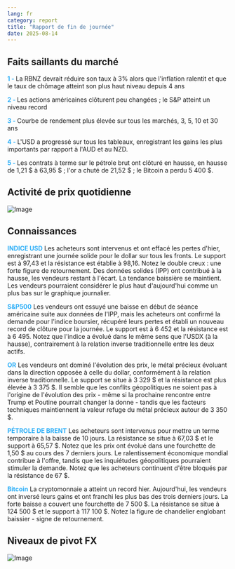 ```yaml
---
lang: fr
category: report
title: "Rapport de fin de journée"
date: 2025-08-14
---
```



<h2>Faits saillants du marché</h2>
<strong style="color: #2caef7;">1 - </strong> La RBNZ devrait réduire son taux à 3% alors que l'inflation ralentit et que le taux de chômage atteint son plus haut niveau depuis 4 ans

<strong style="color: #2caef7;">2 - </strong> Les actions américaines clôturent peu changées ; le S&P atteint un niveau record

<strong style="color: #2caef7;">3 - </strong> Courbe de rendement plus élevée sur tous les marchés, 3, 5, 10 et 30 ans

<strong style="color: #2caef7;">4 - </strong> L'USD a progressé sur tous les tableaux, enregistrant les gains les plus importants par rapport à l'AUD et au NZD.

<strong style="color: #2caef7;">5 - </strong> Les contrats à terme sur le pétrole brut ont clôturé en hausse, en hausse de 1,21 $ à 63,95 $ ; l'or a chuté de 21,52 $ ; le Bitcoin a perdu 5 400 $.



<h2>Activité de prix quotidienne</h2>
<img src="https://markleighedu.github.io/img/Aug-2025/14-Aug-2025/price.jpg" alt="Image"/>

<h2>Connaissances</h2>
<strong style="color: #2caef7;">INDICE USD</strong> Les acheteurs sont intervenus et ont effacé les pertes d'hier, enregistrant une journée solide pour le dollar sur tous les fronts. Le support est à 97,43 et la résistance est établie à 98,16. Notez le double creux : une forte figure de retournement. Des données solides (IPP) ont contribué à la hausse, les vendeurs restant à l'écart. La tendance baissière se maintient. Les vendeurs pourraient considérer le plus haut d'aujourd'hui comme un plus bas sur le graphique journalier.

<strong style="color: #2caef7;">S&P500</strong> Les vendeurs ont essuyé une baisse en début de séance américaine suite aux données de l'IPP, mais les acheteurs ont confirmé la demande pour l'indice boursier, récupéré leurs pertes et établi un nouveau record de clôture pour la journée. Le support est à 6 452 et la résistance est à 6 495. Notez que l'indice a évolué dans le même sens que l'USDX (à la hausse), contrairement à la relation inverse traditionnelle entre les deux actifs.

<strong style="color: #2caef7;">OR</strong> Les vendeurs ont dominé l'évolution des prix, le métal précieux évoluant dans la direction opposée à celle du dollar, conformément à la relation inverse traditionnelle. Le support se situe à 3 329 $ et la résistance est plus élevée à 3 375 $. Il semble que les conflits géopolitiques ne soient pas à l'origine de l'évolution des prix - même si la prochaine rencontre entre Trump et Poutine pourrait changer la donne - tandis que les facteurs techniques maintiennent la valeur refuge du métal précieux autour de 3 350 $.

<strong style="color: #2caef7;">PÉTROLE DE BRENT</strong> Les acheteurs sont intervenus pour mettre un terme temporaire à la baisse de 10 jours. La résistance se situe à 67,03 $ et le support à 65,57 $. Notez que les prix ont évolué dans une fourchette de 1,50 $ au cours des 7 derniers jours. Le ralentissement économique mondial contribue à l'offre, tandis que les inquiétudes géopolitiques pourraient stimuler la demande. Notez que les acheteurs continuent d'être bloqués par la résistance de 67 $.

<strong style="color: #2caef7;">Bitcoin</strong> La cryptomonnaie a atteint un record hier. Aujourd'hui, les vendeurs ont inversé leurs gains et ont franchi les plus bas des trois derniers jours. La forte baisse a couvert une fourchette de 7 500 $. La résistance se situe à 124 500 $ et le support à 117 100 $. Notez la figure de chandelier englobant baissier - signe de retournement.



<h2>Niveaux de pivot FX</h2>
<img src="https://markleighedu.github.io/img/Aug-2025/14-Aug-2025/pivot.jpg" alt="Image"/>